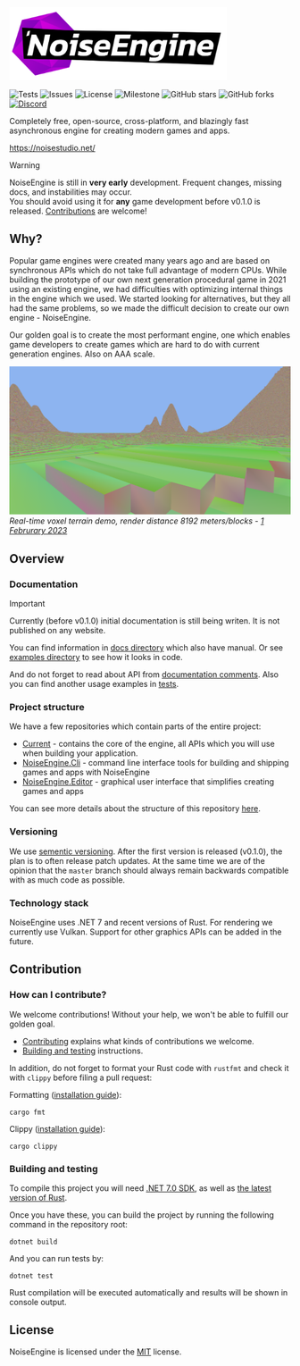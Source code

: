 <img src="https://raw.githubusercontent.com/NoiseStudio/branding/master/NoiseEngine/renders/NoiseEngine-FullLogoColor.png" alt="NoiseEngine logo" height="130">

![Tests](https://github.com/NoiseStudio/NoiseEngine/actions/workflows/tests.yml/badge.svg)
![Issues](https://img.shields.io/github/issues/NoiseStudio/NoiseEngine)
![License](https://img.shields.io/github/license/NoiseStudio/NoiseEngine)
![Milestone](https://img.shields.io/github/milestones/progress-percent/NoiseStudio/NoiseEngine/1)
![GitHub stars](https://img.shields.io/github/stars/NoiseStudio/NoiseEngine)
![GitHub forks](https://img.shields.io/github/forks/NoiseStudio/NoiseEngine)
[![Discord](https://img.shields.io/discord/1154793486164430939.svg?logo=discord)][discord]

[discord]: https://discord.gg/X3Wms5jd2x

Completely free, open-source, cross-platform, and blazingly fast asynchronous engine for creating modern games and apps.

https://noisestudio.net/

> [!WARNING] 
> NoiseEngine is still in **very early** development. Frequent changes, missing docs, and instabilities may occur.<br>
You should avoid using it for **any** game development before v0.1.0 is released. [Contributions](#how-can-i-contribute) are welcome!

## Why?
Popular game engines were created many years ago and are based on synchronous APIs which do not take full advantage of modern CPUs. While building the prototype of our own next generation procedural game in 2021 using an existing engine, we had difficulties with optimizing internal things in the engine which we used. We started looking for alternatives, but they all had the same problems, so we made the difficult decision to create our own engine - NoiseEngine.

Our golden goal is to create the most performant engine, one which enables game developers to create games which are hard to do with current generation engines. Also on AAA scale.

![Voxel terrain](/images/voxel-terrain.webp)
*Real-time voxel terrain demo, render distance 8192 meters/blocks - [1 Februrary 2023](https://github.com/NoiseStudio/NoiseEngine/releases/tag/v0.1.0-alpha1)*

## Overview
### Documentation
> [!IMPORTANT] 
> Currently (before v0.1.0) initial documentation is still being writen. It is not published on any website.

You can find information in [docs directory](/docs/README.md) which also have manual. Or see [examples directory](/examples/README.md) to see how it looks in code.

And do not forget to read about API from [documentation comments](https://learn.microsoft.com/en-us/dotnet/csharp/language-reference/language-specification/documentation-comments). Also you can find another usage examples in [tests](/docs/project-structure.md).

### Project structure
We have a few repositories which contain parts of the entire project:
- [Current](https://github.com/NoiseStudio/NoiseEngine) - contains the core of the engine, all APIs which you will use when building your application.
- [NoiseEngine.Cli](https://github.com/NoiseStudio/NoiseEngine.Cli) - command line interface tools for building and shipping games and apps with NoiseEngine
- [NoiseEngine.Editor](https://github.com/NoiseStudio/NoiseEngine.Editor) - graphical user interface that simplifies creating games and apps

You can see more details about the structure of this repository [here](/docs/project-structure.md).

### Versioning
We use [sementic versioning](https://semver.org/). After the first version is released (v0.1.0), the plan is to often release patch updates. At the same time we are of the opinion that the `master` branch should always remain backwards compatible with as much code as possible.

### Technology stack
NoiseEngine uses .NET 7 and recent versions of Rust. For rendering we currently use Vulkan. Support for other graphics APIs can be added in the future.

## Contribution
### How can I contribute?
We welcome contributions! Without your help, we won't be able to fulfill our golden goal.
- [Contributing](https://github.com/NoiseStudio/docs/blob/master/Contributing.md) explains what kinds of contributions we welcome.
- [Building and testing](#building) instructions.

In addition, do not forget to format your Rust code with `rustfmt` and check it with `clippy` before filing a pull request:

Formatting ([installation guide](https://github.com/rust-lang/rustfmt#on-the-stable-toolchain)):
```
cargo fmt
```

Clippy ([installation guide](https://github.com/rust-lang/rust-clippy#step-2-install-clippy)):
```
cargo clippy
```

### Building and testing
To compile this project you will need [.NET 7.0 SDK](https://dotnet.microsoft.com/en-us/download/dotnet/7.0), as well as [the latest version of Rust](https://www.rust-lang.org/learn/get-started).

Once you have these, you can build the project by running the following command in the repository root:
```
dotnet build
```
And you can run tests by:
```
dotnet test
```
Rust compilation will be executed automatically and results will be shown in console output.

## License
NoiseEngine is licensed under the [MIT](/LICENSE) license.
